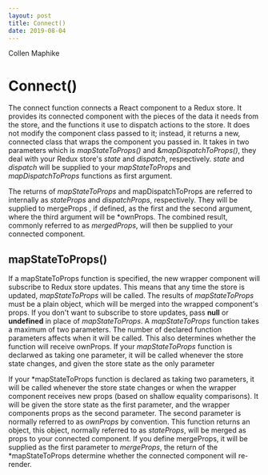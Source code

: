```yaml
---
layout: post
title: Connect()
date: 2019-08-04
---
```


Collen Maphike

# Connect()

The connect function connects a React component to a Redux store. It provides its connected component with the pieces of the data it needs from the store, and the functions it use to dispatch actions to the store. It does not modify the component class passed to it; instead, it returns a new, connected class that wraps the component you passed in. It takes in two parameters which is *mapStateToProps()* and &*mapDispatchToProps()*, they deal with your Redux store's *state* and *dispatch*, respectively. *state* and *dispatch* will be supplied to your *mapStateToProps* and *mapDispatchToProps* functions as first argument.

The returns of *mapStateToProps* and mapDispatchToProps are referred to internally as *stateProps* and *dispatchProps*, respectively. They will be supplied to mergeProps , if defined, as the first and the second argument, where the third argument will be *ownProps. The combined result, commonly referred to as *mergedProps*, will then be supplied to your connected component.

## mapStateToProps()

If a mapStateToProps function is specified, the new wrapper component will subscribe to Redux store updates. This means that any time the store is updated,  *mapStateToProps* will be called. The results of *mapStateToProps* must be a plain object, which will be merged into the wrapped component's props. If you don't want to subscribe to store updates, pass **null** or **undefined** in place of *mapStateToProps*.
A *mapStateToProps* function takes a maximum of two parameters. The number of declared function parameters affects when it will be called. This also determines whether the function will receive ownProps.
If your *mapStateToProps* function is declarwed as taking one parameter, it will be called whenever the store state changes, and given the store state as the only parameter

If your *mapStateToProps function is declared as taking two parameters, it will be called whenever the store state changes or when the wrapper component receives new props (based on shallow equality comparisons). It will be given the store state as the first parameter, and the wrapper components props as the second parameter. The second parameter is normally referred to as *ownProps* by convention.
This function returns an object, this object, normally referred to as *stateProps*, will be merged as props to your connected component. If you define mergeProps, it will be supplied as the first parameter to *mergeProps*, the return of the *mapStateToProps determine whether the connected component will re-render.